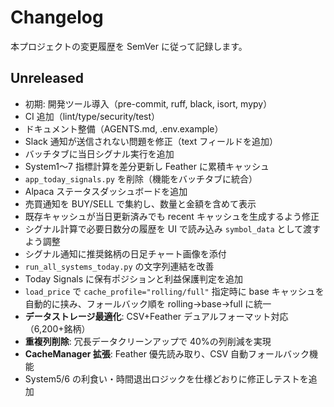 # Changelog

本プロジェクトの変更履歴を SemVer に従って記録します。

## Unreleased

- 初期: 開発ツール導入（pre-commit, ruff, black, isort, mypy）
- CI 追加（lint/type/security/test）
- ドキュメント整備（AGENTS.md, .env.example）
- Slack 通知が送信されない問題を修正（text フィールドを追加）
- バッチタブに当日シグナル実行を追加
- System1〜7 指標計算を差分更新し Feather に累積キャッシュ
- `app_today_signals.py` を削除（機能をバッチタブに統合）
- Alpaca ステータスダッシュボードを追加
- 売買通知を BUY/SELL で集約し、数量と金額を含めて表示
- 既存キャッシュが当日更新済みでも recent キャッシュを生成するよう修正
- シグナル計算で必要日数分の履歴を UI で読み込み `symbol_data` として渡すよう調整
- シグナル通知に推奨銘柄の日足チャート画像を添付
- `run_all_systems_today.py` の文字列連結を改善
- Today Signals に保有ポジションと利益保護判定を追加
- `load_price` で `cache_profile="rolling/full"` 指定時に base キャッシュを自動的に挟み、フォールバック順を rolling→base→full に統一
- **データストレージ最適化**: CSV+Feather デュアルフォーマット対応（6,200+銘柄）
- **重複列削除**: 冗長データクリーンアップで 40%の列削減を実現
- **CacheManager 拡張**: Feather 優先読み取り、CSV 自動フォールバック機能
- System5/6 の利食い・時間退出ロジックを仕様どおりに修正しテストを追加
